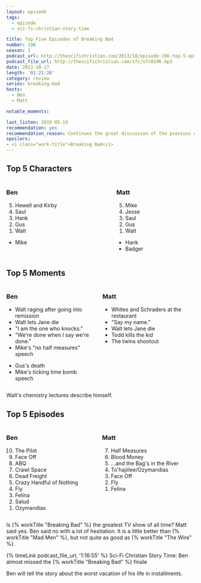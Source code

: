 ```yaml
---
layout: episode
tags:
  - episode
  - sci-fi-christian-story-time

title: Top Five Episodes of Breaking Bad
number: 196
season: 3
podcast_url: http://thescifichristian.com/2013/10/episode-196-top-5-episodes-of-breaking-bad/
podcast_file_url: http://thescifichristian.com/sfc/sfc0196.mp3
date: 2013-10-17
length: '01:21:28'
category: review
series: breaking-bad
hosts:
  - Ben
  - Matt

notable_moments:

last_listen: 2019-05-19
recommendation: yes
recommendation_reason: Continues the great discussion of the previous episode
spoilers: 
- <i class="work-title">Breaking Bad</i>
---
```


<div class="top-five">
  <h2 class="has-text-centered">Top 5 Characters</h2>
  <div class="columns">
    <div class="column ben">
      <h3>Ben</h3>
      <ol reversed>
        <li>Hewell and Kirby
        <li>Saul
        <li>Hank
        <li>Gus
        <li>Walt
      </ol>
      <ul class="runner-ups">
        <li>Mike
      </ul>
    </div>
    <div class="column matt">
      <h3>Matt</h3>
      <ol reversed>
        <li>Mike
        <li>Jesse
        <li>Saul
        <li>Gus
        <li>Walt
      </ol>
      <ul class="runner-ups">
        <li>Hank
        <li>Badger 
      </ul>
    </div>
  </div>
</div>

<div class="top-five">
  <h2 class="has-text-centered">Top 5 Moments</h2>
  <div class="columns">
    <div class="column ben">
      <h3>Ben</h3>
      <ul>
        <li>Walt raging after going into remission 
        <li>Walt lets Jane die
        <li>"I am the one who knocks."
        <li>"We're done when I say we're done." 
        <li>Mike's "no half measures" speech
      </ul>
      <ul class="runner-ups">
        <li>Gus's death
        <li>Mike's ticking time bomb speech
      </ul>
    </div>
    <div class="column matt">
      <h3>Matt</h3>
      <ul>
        <li>Whites and Schraders at the restaurant
        <li>"Say my name."
        <li>Walt lets Jane die
        <li>Todd kills the kid
        <li>The twins shootout
      </ul>
    </div>
  </div>
</div>

Walt's chemistry lectures describe himself. 

<div class="top-five">
  <h2 class="has-text-centered">Top 5 Episodes</h2>
  <div class="columns">
    <div class="column ben">
      <h3>Ben</h3>
      <ol reversed>
        <li>The Pilot
        <li>Face Off
        <li>ABQ
        <li>Crawl Space
        <li>Dead Freight
        <li>Crazy Handful of Nothing
        <li>Fly
        <li>Felina
        <li>Salud
        <li>Ozymandias
      </ol>
    </div>
    <div class="column matt">
      <h3>Matt</h3>
      <ol reversed>
        <li>Half Measures
        <li>Blood Money
        <li>...and the Bag's in the River
        <li>To'hajiilee/Ozymandias
        <li>Face Off
        <li>Fly
        <li>Felina
      </ol>
    </div>
  </div>
</div>

Is {% workTitle "Breaking Bad" %} the greatest TV show of all time? Matt said yes. Ben said no with a lot of hesitation. It is a little better than {% workTitle "Mad Men" %}, but not quite as good as {% workTitle "The Wire" %}.

{% timeLink podcast_file_url, '1:16:55' %} Sci-Fi Christian Story Time: Ben almost missed the {% workTitle "Breaking Bad" %} finale

Ben will tell the story about the worst vacation of his life in installments.